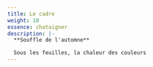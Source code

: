 ```yaml
---
title: Le cadre
weight: 10
essence: chataigner
description: |-
  **Souffle de l'automne**

  Sous les feuilles, la chaleur des couleurs
---
```

